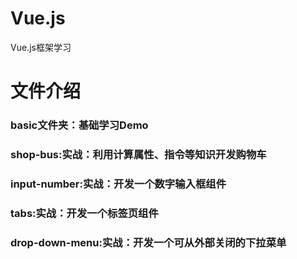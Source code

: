 # Vue.js
Vue.js框架学习

# 文件介绍
### basic文件夹：基础学习Demo

### shop-bus:实战：利用计算属性、指令等知识开发购物车
### input-number:实战：开发一个数字输入框组件
### tabs:实战：开发一个标签页组件
### drop-down-menu:实战：开发一个可从外部关闭的下拉菜单
